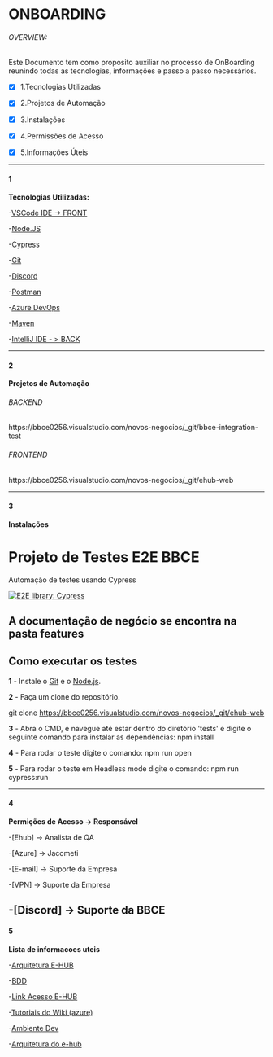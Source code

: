 <h1>ONBOARDING</h1>

<h6>OVERVIEW:</h6>


Este Documento tem como proposito auxiliar no processo de OnBoarding reunindo todas as tecnologias, informações e passo a passo necessários.


- [x] 1.Tecnologias Utilizadas
- [x] 2.Projetos de Automação
- [x] 3.Instalações
- [x] 4.Permissões de Acesso
- [x] 5.Informações Úteis




--------------------------------------------------------------------
<h4>1</h4> <b>Tecnologias Utilizadas:</b>


-[VSCode IDE -> FRONT](https://code.visualstudio.com/Download)			

-[Node.JS](https://nodejs.org/pt-br/download/)

-[Cypress](https://www.cypress.io/)

-[Git](git-scm.com)

-[Discord](https://discord.com/)			

-[Postman](https://www.postman.com/downloads/)		

-[Azure DevOps](https://bbce0256.visualstudio.com/)	

-[Maven](https://maven.apache.org/download.cgi)

-[IntelliJ IDE - > BACK](https://www.jetbrains.com/idea/download/other.html)


---------------------------------------------------------------------
<h4>2</h4> <b>Projetos de Automação</b>		

<h6>BACKEND</h6>  https://bbce0256.visualstudio.com/novos-negocios/_git/bbce-integration-test

<h6>FRONTEND</h6> https://bbce0256.visualstudio.com/novos-negocios/_git/ehub-web

---------------------------------------------------------------------

<h4>3</h4><b>Instalações</b>

# Projeto de Testes E2E BBCE 

Automação de testes usando Cypress

[![E2E library: Cypress](https://img.shields.io/badge/E2E%20Framework-Cypress-blue)](https://www.cypress.io/)

## A documentação de negócio se encontra na pasta features

## Como executar os testes

**1** - Instale o [Git](https://git-scm.com/download/) e o [Node.js](https://nodejs.org/en/download/).

**2** - Faça um clone do repositório.

git clone https://bbce0256.visualstudio.com/novos-negocios/_git/ehub-web

**3** - Abra o CMD, e navegue até estar dentro do diretório 'tests' e digite o seguinte comando para instalar as dependências:
npm install

  
**4** - Para rodar o teste digite o comando:
npm run open

**5** - Para rodar o teste em Headless mode digite o comando:
npm run cypress:run

------------------------------------------------------------------------------------------------------------------------------------------------------------


<h4>4</h4><b>Permições de Acesso -> Responsável</B>	

-[Ehub]		-> Analista de QA	

-[Azure]	-> Jacometi		

-[E-mail]	-> Suporte da Empresa	

-[VPN]		-> Suporte da Empresa	

-[Discord]      -> Suporte da BBCE
------------------------------------------------------------------				
<h4>5</h4><b>Lista de informacoes uteis</b>			

-[Arquitetura E-HUB](https://web.microsoftstream.com/video/f714b317-408e-4563-afdf-a93dc8d0f4f5?list=trending)		

-[BDD](https://bbce0256.visualstudio.com/novos-negocios/_wiki/wikis/E-HUB.wiki/17/BDD-e-hub)

-[Link Acesso E-HUB](https://ehub.qa.bbce.tech/)

-[Tutoriais do Wiki (azure)](https://bbce0256.visualstudio.com/novos-negocios/_wiki/wikis/E-HUB.wiki/424/Documentos-QA)

-[Ambiente Dev](https://ehub.dev.bbce.tech/)

-[Arquitetura do e-hub](https://web.microsoftstream.com/video/f714b317-408e-4563-afdf-a93dc8d0f4f5?list=trending)
